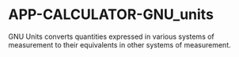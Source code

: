 APP-CALCULATOR-GNU_units
========================

GNU Units converts quantities expressed in various systems of measurement to their equivalents in other systems of measurement. 
